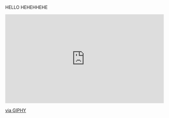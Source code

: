 HELLO HEHEHHEHE

<div style="width:100%;height:0;padding-bottom:56%;position:relative;"><iframe src="https://giphy.com/embed/r9nTDFh8SsFQJXwdIR" width="100%" height="100%" style="position:absolute" frameBorder="0" class="giphy-embed" allowFullScreen></iframe></div><p><a href="https://giphy.com/gifs/r9nTDFh8SsFQJXwdIR">via GIPHY</a></p>

<!--
**Ponchoooo/Ponchoooo** is a ✨ _special_ ✨ repository because its `README.md` (this file) appears on your GitHub profile.

Here are some ideas to get you started:

- 🔭 I’m currently working on ...
- 🌱 I’m currently learning ...
- 👯 I’m looking to collaborate on ...
- 🤔 I’m looking for help with ...
- 💬 Ask me about ...
- 📫 How to reach me: ...
- 😄 Pronouns: ...
- ⚡ Fun fact: ...
-->
